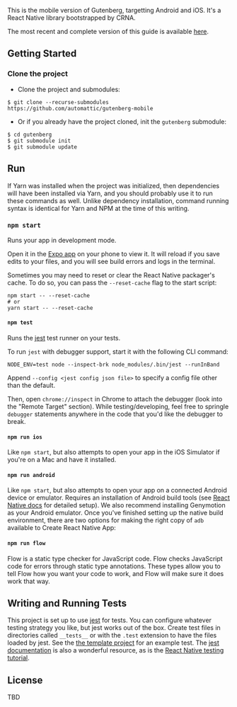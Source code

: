 This is the mobile version of Gutenberg, targetting Android and iOS. It's a React Native library bootstrapped by CRNA.

The most recent and complete version of this guide is available [here](https://github.com/react-community/create-react-native-app/blob/master/react-native-scripts/template/README.md).

## Getting Started

### Clone the project

* Clone the project and submodules:
```
$ git clone --recurse-submodules https://github.com/automattic/gutenberg-mobile
```

* Or if you already have the project cloned, init the `gutenberg` submodule: 
```
$ cd gutenberg
$ git submodule init
$ git submodule update
```

## Run

If Yarn was installed when the project was initialized, then dependencies will have been installed via Yarn, and you should probably use it to run these commands as well. Unlike dependency installation, command running syntax is identical for Yarn and NPM at the time of this writing.

### `npm start`

Runs your app in development mode.

Open it in the [Expo app](https://expo.io) on your phone to view it. It will reload if you save edits to your files, and you will see build errors and logs in the terminal.

Sometimes you may need to reset or clear the React Native packager's cache. To do so, you can pass the `--reset-cache` flag to the start script:

```
npm start -- --reset-cache
# or
yarn start -- --reset-cache
```

#### `npm test`

Runs the [jest](https://github.com/facebook/jest) test runner on your tests.

To run `jest` with debugger support, start it with the following CLI command:
```
NODE_ENV=test node --inspect-brk node_modules/.bin/jest --runInBand
```

Append `--config <jest config json file>` to specify a config file other than the default.

Then, open `chrome://inspect` in Chrome to attach the debugger (look into the "Remote Target" section). While testing/developing, feel free to springle `debugger` statements anywhere in the code that you'd like the debugger to break.

#### `npm run ios`

Like `npm start`, but also attempts to open your app in the iOS Simulator if you're on a Mac and have it installed.

#### `npm run android`

Like `npm start`, but also attempts to open your app on a connected Android device or emulator. Requires an installation of Android build tools (see [React Native docs](https://facebook.github.io/react-native/docs/getting-started.html) for detailed setup). We also recommend installing Genymotion as your Android emulator. Once you've finished setting up the native build environment, there are two options for making the right copy of `adb` available to Create React Native App:

#### `npm run flow`

Flow is a static type checker for JavaScript code. Flow checks JavaScript code for errors through static type annotations. These types allow you to tell Flow how you want your code to work, and Flow will make sure it does work that way.

## Writing and Running Tests

This project is set up to use [jest](https://facebook.github.io/jest/) for tests. You can configure whatever testing strategy you like, but jest works out of the box. Create test files in directories called `__tests__` or with the `.test` extension to have the files loaded by jest. See the [the template project](https://github.com/react-community/create-react-native-app/blob/master/react-native-scripts/template/App.test.js) for an example test. The [jest documentation](https://facebook.github.io/jest/docs/en/getting-started.html) is also a wonderful resource, as is the [React Native testing tutorial](https://facebook.github.io/jest/docs/en/tutorial-react-native.html).


## License

TBD
